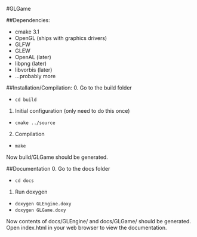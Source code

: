 #GLGame

##Dependencies:
* cmake 3.1
* OpenGL (ships with graphics drivers)
* GLFW
* GLEW
* OpenAL (later)
* libpng (later)
* libvorbis (later)
* ...probably more

##Installation/Compilation:
0. Go to the build folder
  * `cd build`
1. Initial configuration (only need to do this once)
  * `cmake ../source`
2. Compilation
  * `make`

Now build/GLGame should be generated.

##Documentation
0. Go to the docs folder
  * `cd docs`
1. Run doxygen
  * `doxygen GLEngine.doxy`
  * `doxygen GLGame.doxy`

Now contents of docs/GLEngine/ and docs/GLGame/ should be generated. Open index.html in your web browser to view the documentation.


